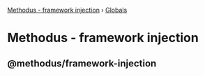 [Methodus - framework injection](README.md) › [Globals](globals.md)

# Methodus - framework injection

## @methodus/framework-injection
